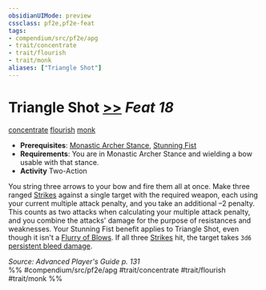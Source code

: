 ```yaml
---
obsidianUIMode: preview
cssclass: pf2e,pf2e-feat
tags:
- compendium/src/pf2e/apg
- trait/concentrate
- trait/flourish
- trait/monk
aliases: ["Triangle Shot"]
---
```

# Triangle Shot  [>>](rules/core-rulebook/chapter-9-playing-the-game.md#Actions "Two-Action") *Feat 18*  
[concentrate](rules/traits/concentrate.md)  [flourish](rules/traits/flourish.md)  [monk](rules/traits/monk.md)  

- **Prerequisites**: [Monastic Archer Stance](compendium/feats/monastic-archer-stance-apg.md), [Stunning Fist](compendium/feats/stunning-fist.md)
- **Requirements**: You are in Monastic Archer Stance and wielding a bow usable with that stance.
- **Activity** Two-Action

You string three arrows to your bow and fire them all at once. Make three ranged [Strikes](rules/actions/strike.md) against a single target with the required weapon, each using your current multiple attack penalty, and you take an additional –2 penalty. This counts as two attacks when calculating your multiple attack penalty, and you combine the attacks' damage for the purpose of resistances and weaknesses. Your Stunning Fist benefit applies to Triangle Shot, even though it isn't a [Flurry of Blows](rules/actions/flurry-of-blows.md). If all three [Strikes](rules/actions/strike.md) hit, the target takes `3d6` [persistent bleed damage](rules/conditions.md#Persistent%20Damage).

*Source: Advanced Player's Guide p. 131*  
%% #compendium/src/pf2e/apg #trait/concentrate #trait/flourish #trait/monk %%